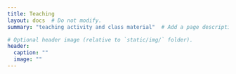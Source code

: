 ```yaml
---
title: Teaching
layout: docs  # Do not modify.
summary: "teaching activity and class material"  # Add a page description.

# Optional header image (relative to `static/img/` folder).
header:
  caption: ""
  image: ""
---
```


